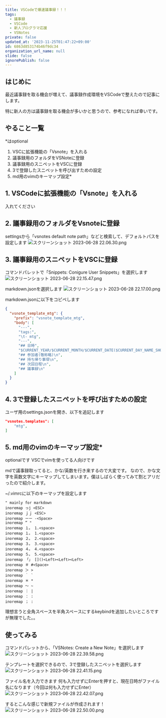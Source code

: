 ```yaml
---
title: VSCodeで爆速議事録！！！
tags:
  - 議事録
  - VSCode
  - 新人プログラマ応援
  - VSNotes
private: false
updated_at: '2023-11-25T01:47:22+09:00'
id: 6863d853174b46f9dc34
organization_url_name: null
slide: false
ignorePublish: false
---
```

## はじめに
最近議事録を取る機会が増えて、議事録作成環境をVSCodeで整えたので記事にします。

特に新人の方は議事録を取る機会が多いかと思うので、参考になれば幸いです。

## やること一覧
\*はoptional
1. VSCに拡張機能の「Vsnote」を入れる
2. 議事録用のフォルダをVSNoteに登録
3. 議事録用のスニペットをVSCに登録
4. 3で登録したスニペットを呼び出すための設定
5. md用のvimのキーマップ設定*

## 1. VSCodeに拡張機能の「Vsnote」を入れる
入れてください

## 2. 議事録用のフォルダをVsnoteに登録
settingsから「vsnotes default note path」などと検索して、デフォルトパスを設定します
![スクリーンショット 2023-06-28 22.06.30.png](https://qiita-image-store.s3.ap-northeast-1.amazonaws.com/0/2947418/15501668-411c-23b3-9973-414d0d26d913.png)

## 3. 議事録用のスニペットをVSCに登録
コマンドパレットで「Snippets: Conigure User Snippets」を選択します
![スクリーンショット 2023-06-28 22.15.47.png](https://qiita-image-store.s3.ap-northeast-1.amazonaws.com/0/2947418/e800c5a6-403d-c6c2-a99f-044675415d2c.png)

markdown.jsonを選択します
![スクリーンショット 2023-06-28 22.17.00.png](https://qiita-image-store.s3.ap-northeast-1.amazonaws.com/0/2947418/8407613e-6c41-497f-f92c-eb1e2030b61e.png)

markdown.jsonに以下をコピペします
```json
{
  "vsnote_template_mtg": {
    "prefix": "vsnote_template_mtg",
    "body": [
      "---",
      "tags:",
      "\t- mtg",
      "---",
      "## 日時",
      "$CURRENT_YEAR/$CURRENT_MONTH/$CURRENT_DATE($CURRENT_DAY_NAME_SHORT)\n",
      "## 参加者(敬称略)\n",
      "## 持ち帰り事項\n",
      "## 次回日程\n",
      "## 議事録\n"
    ]
  }
}
```

## 4. 3で登録したスニペットを呼び出すための設定
ユーザ用のsettings.jsonを開き、以下を追記します
```json
"vsnotes.templates": [
    "mtg",
]
```

## 5. md用のvimのキーマップ設定*
optionalです
VSCでvimを使ってる人向けです

mdで議事録取ってると、かな/英数を行き来するので大変です。
なので、かな文字を英数文字にキーマップしてしまいます。僕はしばらく使ってみて割とアリだったので紹介します。

~/.vimrcに以下のキーマップを設定します
```vimrc
" mainly for markdown
inoremap っj <ESC>
inoremap ｊｊ <ESC>
inoremap ーー -<Space>
inoremap ” "
inoremap １。 1.<space>
inoremap １。 1.<space>
inoremap ２。 2.<space>
inoremap ３。 3.<space>
inoremap ４。 4.<space>
inoremap ５。 5.<space>
inoremap 「」 []()<Left><Left><Left>
inoremap ＃ #<Space>
inoremap ＞ >
inoremap ｀ `
inoremap ＊ *
inoremap 〜 ~
inoremap ｜ |
inoremap ： :
inoremap ； :
```
理想言うと全角スペースを半角スペースにするkeybindを追加したいところですが無理でした。。

## 使ってみる
コマンドパレットから、「VSNotes: Create a New Note」を選択します
![スクリーンショット 2023-06-28 22.39.58.png](https://qiita-image-store.s3.ap-northeast-1.amazonaws.com/0/2947418/371d896f-4e69-4c62-0307-9ffa44f606bb.png)

テンプレートを選択できるので、3で登録したスニペットを選択します
![スクリーンショット 2023-06-28 22.41.15.png](https://qiita-image-store.s3.ap-northeast-1.amazonaws.com/0/2947418/6f4ec0ec-5de5-11cf-2f10-e06fec563e39.png)

ファイル名を入力できます
何も入力せずにEnterを押すと、現在日時がファイル名になります（今回は何も入力せずにEnter）
![スクリーンショット 2023-06-28 22.42.07.png](https://qiita-image-store.s3.ap-northeast-1.amazonaws.com/0/2947418/5883e285-29bf-0d24-3e87-49acd094c56d.png)

するとこんな感じで新規ファイルが作成されます！
![スクリーンショット 2023-06-28 22.50.00.png](https://qiita-image-store.s3.ap-northeast-1.amazonaws.com/0/2947418/312efd9b-a706-3eb5-65f6-7858b768537e.png)

